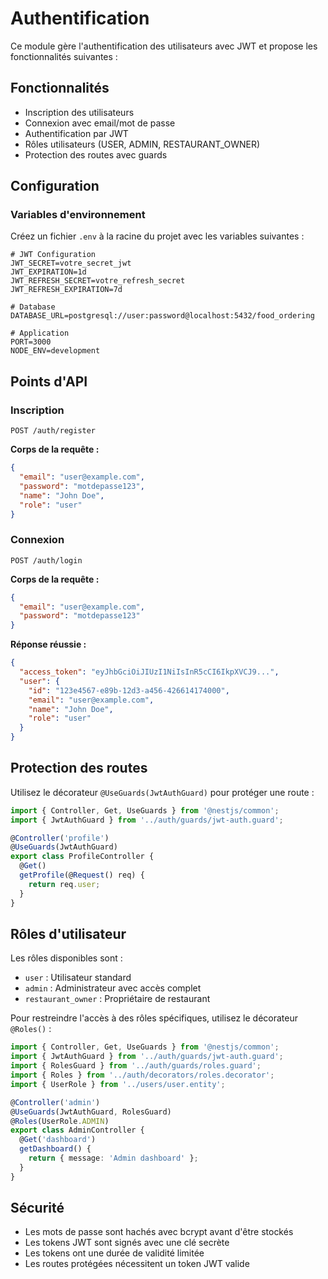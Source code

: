 # Authentification

Ce module gère l'authentification des utilisateurs avec JWT et propose les fonctionnalités suivantes :

## Fonctionnalités

- Inscription des utilisateurs
- Connexion avec email/mot de passe
- Authentification par JWT
- Rôles utilisateurs (USER, ADMIN, RESTAURANT_OWNER)
- Protection des routes avec guards

## Configuration

### Variables d'environnement

Créez un fichier `.env` à la racine du projet avec les variables suivantes :

```env
# JWT Configuration
JWT_SECRET=votre_secret_jwt
JWT_EXPIRATION=1d
JWT_REFRESH_SECRET=votre_refresh_secret
JWT_REFRESH_EXPIRATION=7d

# Database
DATABASE_URL=postgresql://user:password@localhost:5432/food_ordering

# Application
PORT=3000
NODE_ENV=development
```

## Points d'API

### Inscription

```
POST /auth/register
```

**Corps de la requête :**
```json
{
  "email": "user@example.com",
  "password": "motdepasse123",
  "name": "John Doe",
  "role": "user"
}
```

### Connexion

```
POST /auth/login
```

**Corps de la requête :**
```json
{
  "email": "user@example.com",
  "password": "motdepasse123"
}
```

**Réponse réussie :**
```json
{
  "access_token": "eyJhbGciOiJIUzI1NiIsInR5cCI6IkpXVCJ9...",
  "user": {
    "id": "123e4567-e89b-12d3-a456-426614174000",
    "email": "user@example.com",
    "name": "John Doe",
    "role": "user"
  }
}
```

## Protection des routes

Utilisez le décorateur `@UseGuards(JwtAuthGuard)` pour protéger une route :

```typescript
import { Controller, Get, UseGuards } from '@nestjs/common';
import { JwtAuthGuard } from '../auth/guards/jwt-auth.guard';

@Controller('profile')
@UseGuards(JwtAuthGuard)
export class ProfileController {
  @Get()
  getProfile(@Request() req) {
    return req.user;
  }
}
```

## Rôles d'utilisateur

Les rôles disponibles sont :
- `user` : Utilisateur standard
- `admin` : Administrateur avec accès complet
- `restaurant_owner` : Propriétaire de restaurant

Pour restreindre l'accès à des rôles spécifiques, utilisez le décorateur `@Roles()` :

```typescript
import { Controller, Get, UseGuards } from '@nestjs/common';
import { JwtAuthGuard } from '../auth/guards/jwt-auth.guard';
import { RolesGuard } from '../auth/guards/roles.guard';
import { Roles } from '../auth/decorators/roles.decorator';
import { UserRole } from '../users/user.entity';

@Controller('admin')
@UseGuards(JwtAuthGuard, RolesGuard)
@Roles(UserRole.ADMIN)
export class AdminController {
  @Get('dashboard')
  getDashboard() {
    return { message: 'Admin dashboard' };
  }
}
```

## Sécurité

- Les mots de passe sont hachés avec bcrypt avant d'être stockés
- Les tokens JWT sont signés avec une clé secrète
- Les tokens ont une durée de validité limitée
- Les routes protégées nécessitent un token JWT valide
